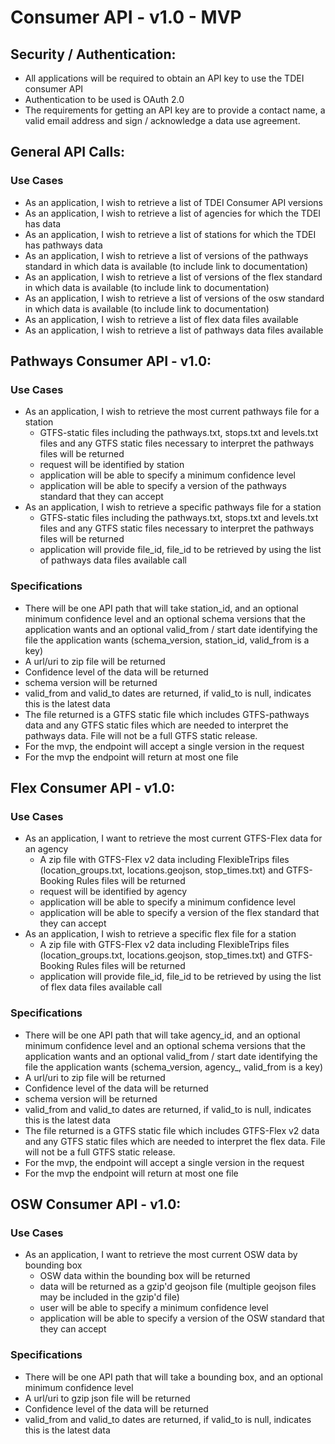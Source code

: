 # Consumer API - v1.0 - MVP 

## Security / Authentication:
- All applications will be required to obtain an API key to use the TDEI consumer API
- Authentication to be used is OAuth 2.0
- The requirements for getting an API key are to provide a contact name, a valid email address and sign / acknowledge a data use agreement. 

## General API Calls:
### Use Cases
- As an application, I wish to retrieve a list of TDEI Consumer API versions
- As an application, I wish to retrieve a list of agencies for which the TDEI has data
- As an application, I wish to retrieve a list of stations for which the TDEI has pathways data
- As an application, I wish to retrieve a list of versions of the pathways standard in which data is available
  (to include link to documentation)
- As an application, I wish to retrieve a list of versions of the flex standard in which data is available
  (to include link to documentation)
- As an application, I wish to retrieve a list of versions of the osw standard in which data is available
  (to include link to documentation)
- As an application, I wish to retrieve a list of flex data files available
- As an application, I wish to retrieve a list of pathways data files available

## Pathways Consumer API - v1.0:
### Use Cases
- As an application, I wish to retrieve the most current pathways file for a station
  - GTFS-static files including the pathways.txt, stops.txt and levels.txt files and any GTFS static
  files necessary to interpret the pathways files will be returned
  - request will be identified by station
  - application will be able to specify a minimum confidence level
  - application will be able to specify a version of the pathways standard that they can accept 
- As an application, I wish to retrieve a specific pathways file for a station
  - GTFS-static files including the pathways.txt, stops.txt and levels.txt files and any GTFS static
  files necessary to interpret the pathways files will be returned
  - application will provide file_id, file_id to be retrieved by using the list of pathways data files available call

### Specifications
- There will be one API path that will take station_id, and an optional minimum confidence level and an optional
  schema versions that the application wants and an optional valid_from / start date identifying the file the application
  wants (schema_version, station_id, valid_from is a key)
- A url/uri to zip file will be returned
- Confidence level of the data will be returned
- schema version will be returned
- valid_from and valid_to dates are returned, if valid_to is null, indicates this is the latest data
- The file returned is a GTFS static file which includes GTFS-pathways data and any GTFS static files which are needed
to interpret the pathways data. File will not be a full GTFS static release.
- For the mvp, the endpoint will accept a single version in the request 
- For the mvp the endpoint will return at most one file

## Flex Consumer API - v1.0:
### Use Cases
- As an application, I want to retrieve the most current GTFS-Flex data for an agency
  - A zip file with GTFS-Flex v2 data including FlexibleTrips files (location_groups.txt, locations.geojson, stop_times.txt) and GTFS-Booking Rules files will be returned
  - request will be identified by agency
  - application will be able to specify a minimum confidence level
  - application will be able to specify a version of the flex standard that they can accept  
- As an application, I wish to retrieve a specific flex file for a station
  - A zip file with GTFS-Flex v2 data including FlexibleTrips files (location_groups.txt, locations.geojson, stop_times.txt) and GTFS-Booking Rules files will be returned
  - application will provide file_id, file_id to be retrieved by using the list of flex data files available call

### Specifications
- There will be one API path that will take agency_id, and an optional minimum confidence level and an optional
  schema versions that the application wants and an optional valid_from / start date identifying the file the application
  wants (schema_version, agency_, valid_from is a key) 
- A url/uri to zip file will be returned
- Confidence level of the data will be returned
- schema version will be returned
- valid_from and valid_to dates are returned, if valid_to is null, indicates this is the latest data
- The file returned is a GTFS static file which includes GTFS-Flex v2 data and any GTFS static files which are needed
to interpret the flex data. File will not be a full GTFS static release.
- For the mvp, the endpoint will accept a single version in the request 
- For the mvp the endpoint will return at most one file

## OSW Consumer API - v1.0:
### Use Cases
- As an application, I want to retrieve the most current OSW data by bounding box
  - OSW data within the bounding box will be returned 
  - data will be returned as a gzip'd geojson file (multiple geojson files may be included in the gzip'd file)
  - user will be able to specify a minimum confidence level
  - application will be able to specify a version of the OSW standard that they can accept 

### Specifications
- There will be one API path that will take a bounding box, and an optional minimum confidence level
- A url/uri to gzip json file will be returned
- Confidence level of the data will be returned
- valid_from and valid_to dates are returned, if valid_to is null, indicates this is the latest data
